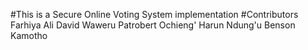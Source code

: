 #This is a Secure Online Voting System implementation
#Contributors
Farhiya Ali
David Waweru
Patrobert Ochieng'
Harun Ndung'u
Benson Kamotho
